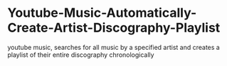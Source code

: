 # Youtube-Music-Automatically-Create-Artist-Discography-Playlist
youtube music, searches for all music by a specified artist and creates a playlist of their entire discography chronologically
